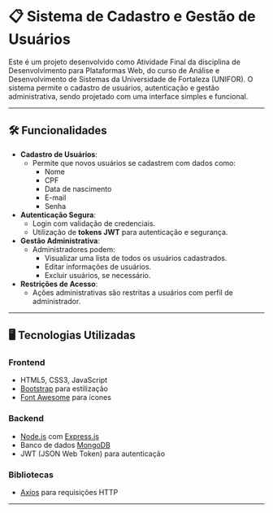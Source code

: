 # 📋 Sistema de Cadastro e Gestão de Usuários

Este é um projeto desenvolvido como Atividade Final da disciplina de Desenvolvimento para Plataformas Web, do curso de Análise e Desenvolvimento de Sistemas da Universidade de Fortaleza (UNIFOR).
O sistema permite o cadastro de usuários, autenticação e gestão administrativa, sendo projetado com uma interface simples e funcional.

---

## 🛠️ Funcionalidades

- **Cadastro de Usuários**:
  - Permite que novos usuários se cadastrem com dados como:
    - Nome
    - CPF
    - Data de nascimento
    - E-mail
    - Senha
- **Autenticação Segura**:
  - Login com validação de credenciais.
  - Utilização de **tokens JWT** para autenticação e segurança.
- **Gestão Administrativa**:
  - Administradores podem:
    - Visualizar uma lista de todos os usuários cadastrados.
    - Editar informações de usuários.
    - Excluir usuários, se necessário.
- **Restrições de Acesso**:
  - Ações administrativas são restritas a usuários com perfil de administrador.

---

## 🖥️ Tecnologias Utilizadas

### **Frontend**
- HTML5, CSS3, JavaScript
- [Bootstrap](https://getbootstrap.com/) para estilização
- [Font Awesome](https://fontawesome.com/) para ícones

### **Backend**
- [Node.js](https://nodejs.org/) com [Express.js](https://expressjs.com/)
- Banco de dados [MongoDB](https://www.mongodb.com/)
- JWT (JSON Web Token) para autenticação

### **Bibliotecas**
- [Axios](https://axios-http.com/) para requisições HTTP

---
